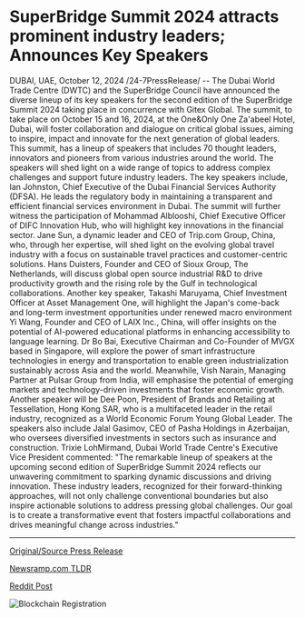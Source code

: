 # SuperBridge Summit 2024 attracts prominent industry leaders; Announces Key Speakers

DUBAI, UAE, October 12, 2024 /24-7PressRelease/ -- The Dubai World Trade Centre (DWTC) and the SuperBridge Council have announced the diverse lineup of its key speakers for the second edition of the SuperBridge Summit 2024 taking place in concurrence with Gitex Global. The summit, to take place on October 15 and 16, 2024, at the One&Only One Za'abeel Hotel, Dubai, will foster collaboration and dialogue on critical global issues, aiming to inspire, impact and innovate for the next generation of global leaders.  This summit, has a lineup of speakers that includes 70 thought leaders, innovators and pioneers from various industries around the world. The speakers will shed light on a wide range of topics to address complex challenges and support future industry leaders.   The key speakers include, Ian Johnston, Chief Executive of the Dubai Financial Services Authority (DFSA). He leads the regulatory body in maintaining a transparent and efficient financial services environment in Dubai. The summit will further witness the participation of Mohammad Alblooshi, Chief Executive Officer of DIFC Innovation Hub, who will highlight key innovations in the financial sector.  Jane Sun, a dynamic leader and CEO of Trip.com Group, China, who, through her expertise, will shed light on the evolving global travel industry with a focus on sustainable travel practices and customer-centric solutions.   Hans Duisters, Founder and CEO of Sioux Group, The Netherlands, will discuss global open source industrial R&D to drive productivity growth and the rising role by the Gulf in technological collaborations. Another key speaker, Takashi Maruyama, Chief Investment Officer at Asset Management One, will highlight the Japan's come-back and long-term investment opportunities under renewed macro environment  Yi Wang, Founder and CEO of LAIX Inc., China, will offer insights on the potential of AI-powered educational platforms in enhancing accessibility to language learning.   Dr Bo Bai, Executive Chairman and Co-Founder of MVGX based in Singapore, will explore the power of smart infrastructure technologies in energy and transportation to enable green industrialization sustainably across Asia and the world.   Meanwhile, Vish Narain, Managing Partner at Pulsar Group from India, will emphasise the potential of emerging markets and technology-driven investments that foster economic growth. Another speaker will be Dee Poon, President of Brands and Retailing at Tessellation, Hong Kong SAR, who is a multifaceted leader in the retail industry, recognized as a World Economic Forum Young Global Leader. The speakers also include Jalal Gasimov, CEO of Pasha Holdings in Azerbaijan, who oversees diversified investments in sectors such as insurance and construction.   Trixie LohMirmand, Dubai World Trade Centre's Executive Vice President commented: "The remarkable lineup of speakers at the upcoming second edition of SuperBridge Summit 2024 reflects our unwavering commitment to sparking dynamic discussions and driving innovation. These industry leaders, recognized for their forward-thinking approaches, will not only challenge conventional boundaries but also inspire actionable solutions to address pressing global challenges. Our goal is to create a transformative event that fosters impactful collaborations and drives meaningful change across industries." 

---

[Original/Source Press Release](https://www.24-7pressrelease.com/press-release/515196/superbridge-summit-2024-attracts-prominent-industry-leaders-announces-key-speakers)
                    

[Newsramp.com TLDR](https://newsramp.com/curated-news/dubai-world-trade-centre-and-superbridge-council-announce-key-speakers-for-superbridge-summit-2024/826c04d1df6c141fb8b7b869edafef90) 

 



[Reddit Post](https://www.reddit.com/r/newsramp/comments/1g1uq6n/dubai_world_trade_centre_and_superbridge_council/) 



![Blockchain Registration](https://cdn.newsramp.app/24-7PressRelease/qrcode/2410/12/seekKNUP.webp)